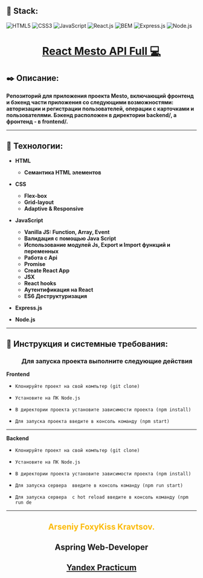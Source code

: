 **<h2>🚀 Stack:</h2>**

![HTML5](https://img.shields.io/badge/-HTML5-000?&logo=HTML5)
![CSS3](https://img.shields.io/badge/-CSS3-000?&logo=CSS3)
![JavaScript](https://img.shields.io/badge/-JavaScript-000?&logo=javascript)
![React.js](https://img.shields.io/badge/-React.js-000?&logo=React)
![BEM](https://img.shields.io/badge/-BEM-000?&logo=BEM)
![Express.js](https://img.shields.io/badge/-Express.js-000?&logo=Express)
![Node.js](https://img.shields.io/badge/-Node.js-000?&logo=Node.js)

 **<h1 align="center"><a href="#">React Mesto API Full 💻</a></h1>**

**<h2>✒️ Описание:</h2>**

**Репозиторий для приложения проекта Mesto, включающий фронтенд и бэкенд части приложения со следующими возможностями: авторизации и регистрации пользователей, операции с карточками и пользователями. Бэкенд расположен в директории backend/, а фронтенд - в frontend/.**

---

**<h2>🔧 Технологии:</h2>**

* **HTML**
  * **Семантика HTML элементов**

* **CSS**
  * **Flex-box**
  * **Grid-layout**
  * **Adaptive & Responsive**

* **JavaScript**
  * **Vanilla JS: Function, Array, Event**
  * **Валидация с помощью Java Script**
  * **Использование модулей Js, Export и Import функций и переменных**
  * **Работа с Api**
  * **Promise**
  * **Create React App**
  * **JSX**
  * **React hooks**
  * **Аутентификация на React**
  * **ES6 Деструктуризация**


 *  **Express.js**

 * **Node.js**

---

**<h2>📘 Инструкция и системные требования:</h2>**
  <h3 style="margin-left: 40px;">Для запуска проекта выполните следующие действия</h3>

**Frontend**
-     Клонируйте проект на свой компьтер (git clone)
-     Установите на ПК Node.js
-     В директории проекта установите зависимости проекта (npm install)
-     Для запуска проекта введите в консоль команду (npm start)

---

**Backend**
-     Клонируйте проект на свой компьтер (git clone)
-     Установите на ПК Node.js
-     В директории проекта установите зависимости проекта (npm install)
-     Для запуска сервера  введите в консоль команду (npm run start)
-     Для запуска сервера  с hot reload введите в консоль команду (npm run de

---

**<h2 align="center" style="color:#fcba03">Arseniy FoxyKiss Kravtsov.</h2>**
**<h2 align="center">Aspring Web-Developer</h2>**
**<h2 align="center">[Yandex Practicum](https://praktikum.yandex.ru/)</h2>**